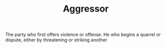 ---
title: Aggressor
permalink: "/definitions/aggressor.html"
body: The party who first offers violence or offense. He who begins a quarrel or dispute,
  either by threatening or striking another
published_at: '2018-07-07'
layout: post
---